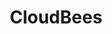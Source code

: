 ---
blog: https://cloudbees.com/blog
facebook: https://facebook.com/CloudBees
googleplus: https://plus.google.com/+CloudbeesHive/posts
linkedin: https://linkedin.com/company/cloudbees
logohandle: cloudbees
sort: cloudbees
title: CloudBees
twitter: https://x.com/cloudbees
website: https://www.cloudbees.com/
wikipedia: https://en.wikipedia.org/wiki/CloudBees
youtube: https://youtube.com/user/CloudBeesTV
---